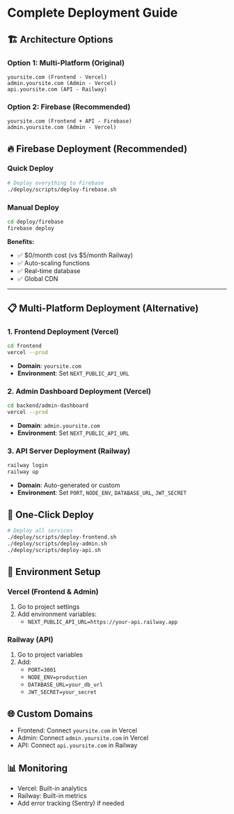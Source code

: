 # Complete Deployment Guide

## 🏗️ Architecture Options

### Option 1: Multi-Platform (Original)
```
yoursite.com (Frontend - Vercel)
admin.yoursite.com (Admin - Vercel)  
api.yoursite.com (API - Railway)
```

### Option 2: Firebase (Recommended)
```
yoursite.com (Frontend + API - Firebase)
admin.yoursite.com (Admin - Vercel)
```

## 🔥 Firebase Deployment (Recommended)

### Quick Deploy
```bash
# Deploy everything to Firebase
./deploy/scripts/deploy-firebase.sh
```

### Manual Deploy
```bash
cd deploy/firebase
firebase deploy
```

**Benefits:**
- ✅ $0/month cost (vs $5/month Railway)
- ✅ Auto-scaling functions
- ✅ Real-time database
- ✅ Global CDN

---

## 📋 Multi-Platform Deployment (Alternative)

### 1. Frontend Deployment (Vercel)
```bash
cd frontend
vercel --prod
```
- **Domain**: `yoursite.com`
- **Environment**: Set `NEXT_PUBLIC_API_URL`

### 2. Admin Dashboard Deployment (Vercel)
```bash
cd backend/admin-dashboard
vercel --prod
```
- **Domain**: `admin.yoursite.com`
- **Environment**: Set `NEXT_PUBLIC_API_URL`

### 3. API Server Deployment (Railway)
```bash
railway login
railway up
```
- **Domain**: Auto-generated or custom
- **Environment**: Set `PORT`, `NODE_ENV`, `DATABASE_URL`, `JWT_SECRET`

## 🚀 One-Click Deploy
```bash
# Deploy all services
./deploy/scripts/deploy-frontend.sh
./deploy/scripts/deploy-admin.sh
./deploy/scripts/deploy-api.sh
```

## 🔧 Environment Setup

### Vercel (Frontend & Admin)
1. Go to project settings
2. Add environment variables:
   - `NEXT_PUBLIC_API_URL=https://your-api.railway.app`

### Railway (API)
1. Go to project variables
2. Add:
   - `PORT=3001`
   - `NODE_ENV=production`
   - `DATABASE_URL=your_db_url`
   - `JWT_SECRET=your_secret`

## 🌐 Custom Domains
- Frontend: Connect `yoursite.com` in Vercel
- Admin: Connect `admin.yoursite.com` in Vercel  
- API: Connect `api.yoursite.com` in Railway

## 📊 Monitoring
- Vercel: Built-in analytics
- Railway: Built-in metrics
- Add error tracking (Sentry) if needed